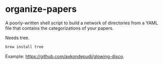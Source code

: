 organize-papers
====

A poorly-written shell script to build a network of directories from a YAML file that contains the categorizations of your papers.

Needs tree.
```bash
brew install tree
```

Example: https://github.com/avkondepudi/glowing-disco.
